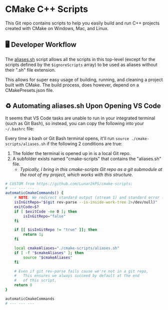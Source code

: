 # CMake C++ Scripts
This Git repo contains scripts to help you easily build and run C++ projects created with CMake on Windows, Mac, and Linux.


## 🖥️ Developer Workflow
The [aliases.sh](/aliases.sh) script allows all the scripts in this top-level (except for the scripts defined by the `$ignoreScripts` array) to be used as aliases without their ".sh" file extension.

This allows for super easy usage of building, running, and cleaning a project built with CMake.
The build process, does however, depend on a CMakePresets.json file.


## ♻️ Automating aliases.sh Upon Opening VS Code
It seems that VS Code tasks are unable to run in your integrated terminal (such as Git Bash), so instead, you can copy the following into your `~/.bashrc` file:

Every time a bash or Git Bash terminal opens, it'll run `source ./cmake-scripts/aliases.sh` if the following 2 conditions are true:
1. The folder the terminal is opened up in is a local Git repo.
2. A subfolder exists named "cmake-scripts" that contains the "aliases.sh" file.
    - _Typically, I bring in this cmake-scripts Git repo as a git submodule at the root of my project, which works with this structure._

```sh
# CUSTOM from https://github.com/Lunar2kPS/cmake-scripts:
# --- --- ---
automaticCmakeCommands() {
    # NOTE: We redirect standard output (stream 1) and standard error (stream 2) to be discarded (/dev/null)
    isInGitRepo="$(git rev-parse --is-inside-work-tree 2>/dev/null)"
    exitCode=$?
    if [ $exitCode -ne 0 ]; then
        isInGitRepo="false"
    fi

    if [[ $isInGitRepo != "true" ]]; then
        return 1;
    fi

    local cmakeAliases="./cmake-scripts/aliases.sh"
    if [ -f "$cmakeAliases" ]; then
        source "$cmakeAliases"
    fi

    # Even if git rev-parse fails cause we're not in a git repo,
    #   This ensures we always succeed by default at the end
    #   of this script.
    return 0
}

automaticCmakeCommands
# --- --- ---
```
